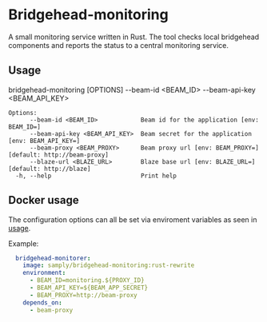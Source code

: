 # Bridgehead-monitoring

A small monitoring service written in Rust. The tool checks local bridgehead components and reports the status to a central monitoring service.

## Usage

bridgehead-monitoring [OPTIONS] --beam-id <BEAM_ID> --beam-api-key <BEAM_API_KEY>

```
Options:
      --beam-id <BEAM_ID>            Beam id for the application [env: BEAM_ID=]
      --beam-api-key <BEAM_API_KEY>  Beam secret for the application [env: BEAM_API_KEY=]
      --beam-proxy <BEAM_PROXY>      Beam proxy url [env: BEAM_PROXY=] [default: http://beam-proxy]
      --blaze-url <BLAZE_URL>        Blaze base url [env: BLAZE_URL=] [default: http://blaze]
  -h, --help                         Print help
```

## Docker usage

The configuration options can all be set via enviroment variables as seen in [usage](#usage).

Example:
```yml
  bridgehead-monitorer:
    image: samply/bridgehead-monitoring:rust-rewrite
    environment:
      - BEAM_ID=monitoring.${PROXY_ID}
      - BEAM_API_KEY=${BEAM_APP_SECRET}
      - BEAM_PROXY=http://beam-proxy
    depends_on:
      - beam-proxy
```

